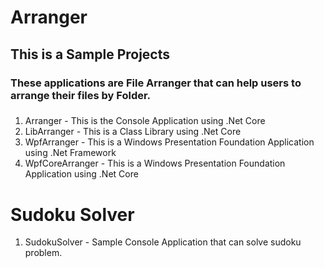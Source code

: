 # Arranger

## This is a Sample Projects
### These applications are File Arranger that can help users to arrange their files by Folder.
###
1. Arranger - This is the Console Application using .Net Core
2. LibArranger - This is a Class Library using .Net Core
3. WpfArranger - This is a Windows Presentation Foundation Application using .Net Framework
4. WpfCoreArranger - This is a Windows Presentation Foundation Application using .Net Core

# Sudoku Solver
1. SudokuSolver - Sample Console Application that can solve sudoku problem.
